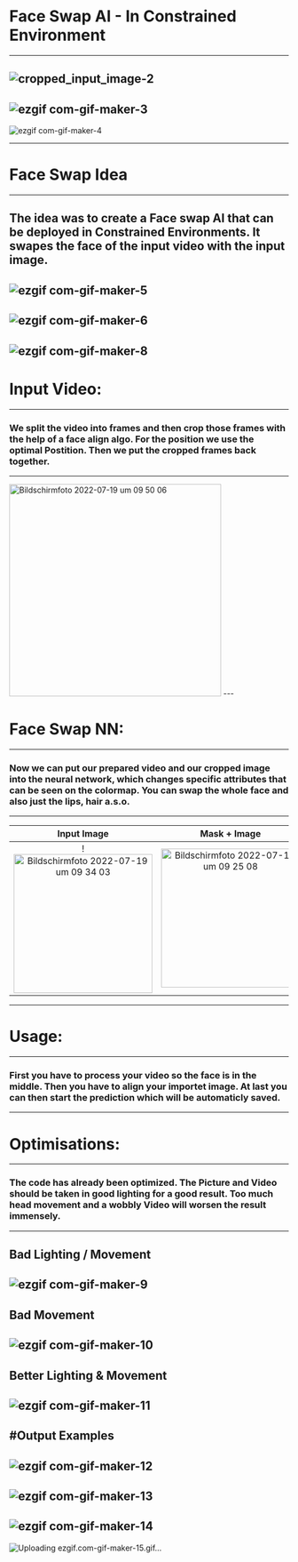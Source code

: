# Face Swap AI - In Constrained Environment
---
![cropped_input_image-2](https://user-images.githubusercontent.com/71924682/179951079-3f1acb1a-c3f1-458a-9b35-9ce9bf003c22.jpg)
---
![ezgif com-gif-maker-3](https://user-images.githubusercontent.com/71924682/179952109-f0e9c279-a1b7-4daa-805e-8051fa8115ae.gif)
---
![ezgif com-gif-maker-4](https://user-images.githubusercontent.com/71924682/179952116-24957de3-5ded-4be2-b723-8fb258449cc6.gif)

---
# Face Swap Idea
---
The idea was to create a Face swap AI that can be deployed in Constrained Environments. 
It swapes the face of the input video with the input image.
---
![ezgif com-gif-maker-5](https://user-images.githubusercontent.com/71924682/179953028-cd528aba-4c51-434f-8554-c5249ec480a5.gif)
---
![ezgif com-gif-maker-6](https://user-images.githubusercontent.com/71924682/179953372-1d901100-264d-4bdb-b79d-fa21d45d6f4d.gif)
---
![ezgif com-gif-maker-8](https://user-images.githubusercontent.com/71924682/179953696-82af6b6b-dfec-4000-a1d8-1413fe64f607.gif)
---
# Input Video:
---
### We split the video into frames and then crop those frames with the help of a face align algo. For the position we use the optimal Postition. Then we put the cropped frames back together. 
---
<img width="382" alt="Bildschirmfoto 2022-07-19 um 09 50 06" src="https://user-images.githubusercontent.com/71924682/179947822-515b0fb6-5ee5-4456-be51-687fd9fc7395.png">
---

# Face Swap NN:
---
### Now we can put our prepared video and our cropped image into the neural network, which changes specific attributes that can be seen on the colormap. You can swap the whole face and also just the lips, hair a.s.o.
---


Input Image                | Mask + Image               | Mask
 :-------------------------:|:-------------------------:|:-------------------------:
 |!<img width="250" alt="Bildschirmfoto 2022-07-19 um 09 34 03" src="https://user-images.githubusercontent.com/71924682/179948115-4ea8c375-3698-4f35-a2f3-b11e0a11691a.png">|<img width="250" alt="Bildschirmfoto 2022-07-19 um 09 25 08" src="https://user-images.githubusercontent.com/71924682/179948200-c40981cf-b60f-4827-85c9-a378e02c742e.png">|<img width="250" alt="Bildschirmfoto 2022-07-19 um 09 38 37" src="https://user-images.githubusercontent.com/71924682/179948303-41423ed1-59e0-4848-b9de-c5639f1e8d97.png">

---
# Usage:
---
### First you have to process your video so the face is in the middle. Then you have to align your importet image. At last you can then start the prediction which will be automaticly saved.
---
# Optimisations:
---
### The code has already been optimized. The Picture and Video should be taken in good lighting for a good result. Too much head movement and a wobbly Video will worsen the result immensely.
---
## Bad Lighting / Movement
![ezgif com-gif-maker-9](https://user-images.githubusercontent.com/71924682/179955262-f515fb2a-7c67-450c-83bd-10add78cd53d.gif)
---
## Bad Movement
![ezgif com-gif-maker-10](https://user-images.githubusercontent.com/71924682/179955289-035796f4-fddb-4f3a-9a8c-34d019d082bd.gif)
---
## Better Lighting & Movement
![ezgif com-gif-maker-11](https://user-images.githubusercontent.com/71924682/179955324-f1e5723b-31e0-452c-bd17-3e44bc5b039c.gif)
---
#Output Examples
---
![ezgif com-gif-maker-12](https://user-images.githubusercontent.com/71924682/179956175-06bf372a-1bf1-4dff-a865-799983533487.gif)
---
![ezgif com-gif-maker-13](https://user-images.githubusercontent.com/71924682/179956214-a7fe5edd-c509-466f-a334-1e7a5ef5ab49.gif)
---
![ezgif com-gif-maker-14](https://user-images.githubusercontent.com/71924682/179956244-59608e70-0fe3-46df-b253-f98073847a0c.gif)
---
![Uploading ezgif.com-gif-maker-15.gif…]()







